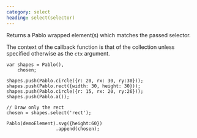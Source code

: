 ```yaml
---
category: select
heading: select(selector)
---
```


Returns a Pablo wrapped element(s) which matches the passed selector.

The context of the callback function is that of the collection unless specified otherwise as the `ctx` argument.

    var shapes = Pablo(),
        chosen;

    shapes.push(Pablo.circle({r: 20, rx: 30, ry:30}));
    shapes.push(Pablo.rect({width: 30, height: 30}));
    shapes.push(Pablo.circle({r: 15, rx: 20, ry:26}));
    shapes.push(Pablo.a());

    // Draw only the rect
    chosen = shapes.select('rect');

    Pablo(demoElement).svg({height:60})
                      .append(chosen);